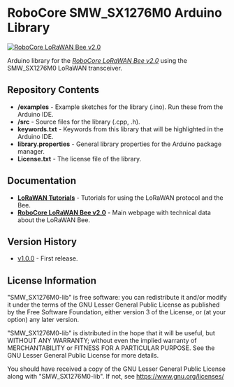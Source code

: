 RoboCore SMW_SX1276M0 Arduino Library
=====================================

[![RoboCore LoRaWAN Bee v2.0](https://d229kd5ey79jzj.cloudfront.net/1239/images/1239_1_M.png)](https://www.robocore.net/loja/produtos/1239)

Arduino library for the [*RoboCore LoRaWAN Bee v2.0*](https://www.robocore.net/loja/produtos/1239) using the SMW_SX1276M0 LoRaWAN transceiver.

Repository Contents
-------------------

* **/examples** - Example sketches for the library (.ino). Run these from the Arduino IDE.
* **/src** - Source files for the library (.cpp, .h).
* **keywords.txt** - Keywords from this library that will be highlighted in the Arduino IDE.
* **library.properties** - General library properties for the Arduino package manager.
* **License.txt** - The license file of the library.

Documentation
-------------

* **[LoRaWAN Tutorials](https://www.robocore.net/tutoriais/internet-das-coisas/)** - Tutorials for using the LoRaWAN protocol and the Bee.
* **[RoboCore LoRaWAN Bee v2.0](https://www.robocore.net/loja/produtos/1239)** - Main webpage with technical data about the LoRaWAN Bee.

Version History
---------------

* [v1.0.0](https://github.com/RoboCore/RoboCore_SMW-SX1276M0) - First release.

License Information
-------------------

"SMW_SX1276M0-lib" is free software: you can redistribute it and/or modify it under the terms of the GNU Lesser General Public License as published by the Free Software Foundation, either version 3 of the License, or (at your option) any later version.

"SMW_SX1276M0-lib" is distributed in the hope that it will be useful, but WITHOUT ANY WARRANTY; without even the implied warranty of MERCHANTABILITY or FITNESS FOR A PARTICULAR PURPOSE. See the GNU Lesser General Public License for more details.

You should have received a copy of the GNU Lesser General Public License along with "SMW_SX1276M0-lib". If not, see <https://www.gnu.org/licenses/>

